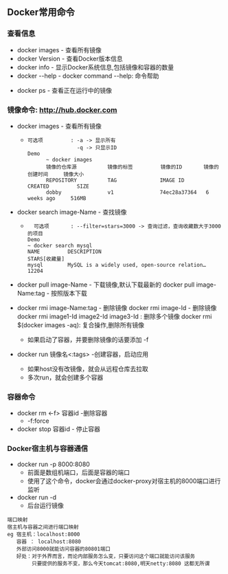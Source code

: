 ## Docker常用命令

### 查看信息

* docker images  -  查看所有镜像
* docker Version  - 查看Docker版本信息
* docker info    -  显示Docker系统信息,包括镜像和容器的数量
* docker --help  - 
      docker command --help: 命令帮助

- docker ps - 查看正在运行中的镜像



### 镜像命令: http://hub.docker.com

- docker images  -  查看所有镜像

  - ```
    可选项         : -a -> 显示所有
                    -q -> 只显示ID
    Demo
          ~ docker images
          镜像的仓库源          镜像的标签         镜像的ID       镜像的创建时间     镜像大小
          REPOSITORY          TAG              IMAGE ID       CREATED         SIZE
          dobby               v1               74ec28a37364   6 weeks ago     516MB
    ```

* docker search image-Name - 查找镜像

  * ```
      可选项       : --filter=stars=3000 -> 查询过滤，查询收藏数大于3000的项目
    Demo
    ~ docker search mysql
    NAME         DESCRIPTION                                     STARS[收藏量]
    mysql        MySQL is a widely used, open-source relation…   12204
    ```

* docker pull image-Name - 下载镜像,默认下载最新的
  docker pull image-Name:tag  - 按照版本下载
* docker rmi image-Name:tag    - 删除镜像
  docker rmi image-Id                  - 删除镜像
  docker rmi image1-Id   image2-Id    image3-Id   : 删除多个镜像
  docker rmi $(docker images -aq): 复合操作,删除所有镜像
  * 如果启动了容器，并要删除镜像的话要添加 -f 

* docker run 镜像名<:tags> -创建容器，启动应用
  * 如果host没有改镜像，就会从远程仓库去拉取
  * 多次run，就会创建多个容器

### 容器命令

* docker rm <-f> 容器id -删除容器
  * -f:force
* docker stop 容器id - 停止容器

### Docker宿主机与容器通信

* docker run -p 8000:8080
  * 前面是数组机端口，后面是容器的端口
  * 使用了这个命令，docker会通过docker-proxy对宿主机的8000端口进行监听
* docker run -d
  * 后台运行镜像

```
端口映射
宿主机与容器之间进行端口映射
eg 宿主机：localhost:8000
   容器 ： localhost:8080
   外部访问8000就能访问容器的80801端口
   好处：对于外界而言，而论内部服务怎么变，只要访问这个端口就能访问该服务
        只要提供的服务不变，那么今天tomcat:8080,明天netty:8080 这都无所谓
```



